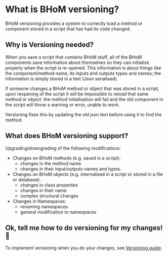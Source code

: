 # What is BHoM versioning?

BHoM versioning provides a system to correctly load a method or component stored in a script that has had its code changed.

## Why is Versioning needed?

When you save a script that contains BHoM stuff, all of the BHoM components save information about themselves so they can initialise properly when the script is re-opened. This information is about things like the component/method name, its inputs and outputs types and names; the information is simply stored in a text (Json serialised).

If someone changes a BHoM method or object that was stored in a script, upon reopening of the script it will be impossible to reload that same method or object: the method initialisation will fail and the old component in the script will throw a warning or error, unable to work. 

Versioning fixes this by updating the old json text before using it to find the method. 

## What does BHoM versioning support?

Upgrading/downgrading of the following modifications:

- Changes on BHoM methods (e.g. saved in a script): 
    - changes in the method name
    - changes in their input/outputs names and types.
- Changes on BHoM objects (e.g. internalised in a script or stored in a file or database): 
    - changes in class properties
    - changes in their name
    - complex structural changes
- Changes in Namespaces:
    - renaming namespaces
    - general modification to namespaces 

## Ok, tell me how to do versioning for my changes! 🚀
To implement versioning when you do your changes, see [Versioning guide](versioning-guide.md).
